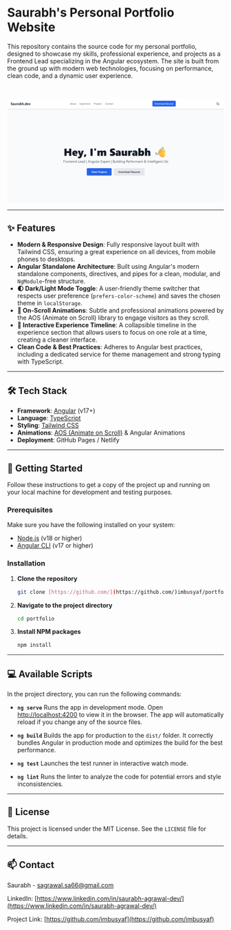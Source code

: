 # Saurabh's Personal Portfolio Website

This repository contains the source code for my personal portfolio, designed to showcase my skills, professional experience, and projects as a Frontend Lead specializing in the Angular ecosystem. The site is built from the ground up with modern web technologies, focusing on performance, clean code, and a dynamic user experience.

<br>

![Portfolio Screenshot](src/assets/portfolio.png)

---

## ✨ Features

-   **Modern & Responsive Design**: Fully responsive layout built with Tailwind CSS, ensuring a great experience on all devices, from mobile phones to desktops.
-   **Angular Standalone Architecture**: Built using Angular's modern standalone components, directives, and pipes for a clean, modular, and `NgModule`-free structure.
-   **🌓 Dark/Light Mode Toggle**: A user-friendly theme switcher that respects user preference (`prefers-color-scheme`) and saves the chosen theme in `localStorage`.
-   **🚀 On-Scroll Animations**: Subtle and professional animations powered by the AOS (Animate on Scroll) library to engage visitors as they scroll.
-   **💼 Interactive Experience Timeline**: A collapsible timeline in the experience section that allows users to focus on one role at a time, creating a cleaner interface.
-   **Clean Code & Best Practices**: Adheres to Angular best practices, including a dedicated service for theme management and strong typing with TypeScript.

---

## 🛠️ Tech Stack

-   **Framework**: [Angular](https://angular.io/) (v17+)
-   **Language**: [TypeScript](https://www.typescriptlang.org/)
-   **Styling**: [Tailwind CSS](https://tailwindcss.com/)
-   **Animations**: [AOS (Animate on Scroll)](https://michalsnik.github.io/aos/) & Angular Animations
-   **Deployment**: GitHub Pages / Netlify

---

## 🚀 Getting Started

Follow these instructions to get a copy of the project up and running on your local machine for development and testing purposes.

### Prerequisites

Make sure you have the following installed on your system:
-   [Node.js](https://nodejs.org/) (v18 or higher)
-   [Angular CLI](https://angular.io/cli) (v17 or higher)

### Installation

1.  **Clone the repository**
    ```sh
    git clone [https://github.com/](https://github.com/)imbusyaf/portfolio.git
    ```

2.  **Navigate to the project directory**
    ```sh
    cd portfolio
    ```

3.  **Install NPM packages**
    ```sh
    npm install
    ```

---

## ‍💻 Available Scripts

In the project directory, you can run the following commands:

-   **`ng serve`**
    Runs the app in development mode. Open [http://localhost:4200](http://localhost:4200) to view it in the browser. The app will automatically reload if you change any of the source files.

-   **`ng build`**
    Builds the app for production to the `dist/` folder. It correctly bundles Angular in production mode and optimizes the build for the best performance.

-   **`ng test`**
    Launches the test runner in interactive watch mode.

-   **`ng lint`**
    Runs the linter to analyze the code for potential errors and style inconsistencies.

---

## 📄 License

This project is licensed under the MIT License. See the `LICENSE` file for details.

---

## 📫 Contact

Saurabh - [sagrawal.sa66@gmail.com](mailto:sagrawal.sa66@gmail.com)

LinkedIn: [https://www.linkedin.com/in/saurabh-agrawal-dev/](https://www.linkedin.com/in/saurabh-agrawal-dev/)

Project Link: [https://github.com/imbusyaf](https://github.com/imbusyaf)